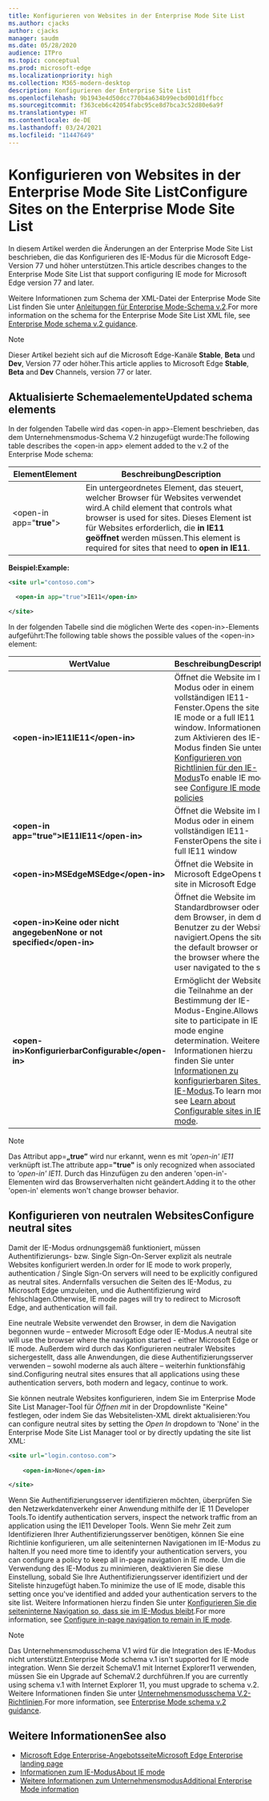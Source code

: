 ```yaml
---
title: Konfigurieren von Websites in der Enterprise Mode Site List
ms.author: cjacks
author: cjacks
manager: saudm
ms.date: 05/28/2020
audience: ITPro
ms.topic: conceptual
ms.prod: microsoft-edge
ms.localizationpriority: high
ms.collection: M365-modern-desktop
description: Konfigurieren der Enterprise Site List
ms.openlocfilehash: 9b1943e4d50dcc770b4a634b99ecbd001d1ffbcc
ms.sourcegitcommit: f363ceb6c42054fabc95ce8d7bca3c52d80e6a9f
ms.translationtype: HT
ms.contentlocale: de-DE
ms.lasthandoff: 03/24/2021
ms.locfileid: "11447649"
---
```

# <a name="configure-sites-on-the-enterprise-mode-site-list"></a><span data-ttu-id="9d2d2-103">Konfigurieren von Websites in der Enterprise Mode Site List</span><span class="sxs-lookup"><span data-stu-id="9d2d2-103">Configure Sites on the Enterprise Mode Site List</span></span>

<span data-ttu-id="9d2d2-104">In diesem Artikel werden die Änderungen an der Enterprise Mode Site List beschrieben, die das Konfigurieren des IE-Modus für die Microsoft Edge-Version 77 und höher unterstützen.</span><span class="sxs-lookup"><span data-stu-id="9d2d2-104">This article describes changes to the Enterprise Mode Site List that support configuring IE mode for Microsoft Edge version 77 and later.</span></span>

<span data-ttu-id="9d2d2-105">Weitere Informationen zum Schema der XML-Datei der Enterprise Mode Site List finden Sie unter [Anleitungen für Enterprise Mode-Schema v.2](/internet-explorer/ie11-deploy-guide/enterprise-mode-schema-version-2-guidance).</span><span class="sxs-lookup"><span data-stu-id="9d2d2-105">For more information on the schema for the Enterprise Mode Site List XML file, see [Enterprise Mode schema v.2 guidance](/internet-explorer/ie11-deploy-guide/enterprise-mode-schema-version-2-guidance).</span></span>

> [!NOTE]
> <span data-ttu-id="9d2d2-106">Dieser Artikel bezieht sich auf die Microsoft Edge-Kanäle **Stable**, **Beta** und **Dev**, Version 77 oder höher.</span><span class="sxs-lookup"><span data-stu-id="9d2d2-106">This article applies to Microsoft Edge **Stable**, **Beta** and **Dev** Channels, version 77 or later.</span></span>

## <a name="updated-schema-elements"></a><span data-ttu-id="9d2d2-107">Aktualisierte Schemaelemente</span><span class="sxs-lookup"><span data-stu-id="9d2d2-107">Updated schema elements</span></span>

<span data-ttu-id="9d2d2-108">In der folgenden Tabelle wird das \<open-in app\>-Element beschrieben, das dem Unternehmensmodus-Schema V.2 hinzugefügt wurde:</span><span class="sxs-lookup"><span data-stu-id="9d2d2-108">The following table describes the \<open-in app\> element added to the v.2 of the Enterprise Mode schema:</span></span>

| **<span data-ttu-id="9d2d2-109">Element</span><span class="sxs-lookup"><span data-stu-id="9d2d2-109">Element</span></span>** | **<span data-ttu-id="9d2d2-110">Beschreibung</span><span class="sxs-lookup"><span data-stu-id="9d2d2-110">Description</span></span>** |
| --- | --- |
| \<open-in app="**true**"\> | <span data-ttu-id="9d2d2-111">Ein untergeordnetes Element, das steuert, welcher Browser für Websites verwendet wird.</span><span class="sxs-lookup"><span data-stu-id="9d2d2-111">A child element that controls what browser is used for sites.</span></span> <span data-ttu-id="9d2d2-112">Dieses Element ist für Websites erforderlich, die **in IE11 geöffnet** werden müssen.</span><span class="sxs-lookup"><span data-stu-id="9d2d2-112">This element is required for sites that need to **open in IE11**.</span></span>|

**<span data-ttu-id="9d2d2-113">Beispiel:</span><span class="sxs-lookup"><span data-stu-id="9d2d2-113">Example:</span></span>**

``` xml
<site url="contoso.com">

  <open-in app="true">IE11</open-in>

</site>
```

<span data-ttu-id="9d2d2-114">In der folgenden Tabelle sind die möglichen Werte des \<open-in\>-Elements aufgeführt:</span><span class="sxs-lookup"><span data-stu-id="9d2d2-114">The following table shows the possible values of the \<open-in\> element:</span></span>

| **<span data-ttu-id="9d2d2-115">Wert</span><span class="sxs-lookup"><span data-stu-id="9d2d2-115">Value</span></span>** | **<span data-ttu-id="9d2d2-116">Beschreibung</span><span class="sxs-lookup"><span data-stu-id="9d2d2-116">Description</span></span>** |
| --- | --- |
| **\<open-in\><span data-ttu-id="9d2d2-117">IE11</span><span class="sxs-lookup"><span data-stu-id="9d2d2-117">IE11</span></span>\</open-in\>** | <span data-ttu-id="9d2d2-118">Öffnet die Website im IE-Modus oder in einem vollständigen IE11-Fenster.</span><span class="sxs-lookup"><span data-stu-id="9d2d2-118">Opens the site in IE mode or a full IE11 window.</span></span> <span data-ttu-id="9d2d2-119">Informationen zum Aktivieren des IE-Modus finden Sie unter [Konfigurieren von Richtlinien für den IE-Modus](./edge-ie-mode-policies.md)</span><span class="sxs-lookup"><span data-stu-id="9d2d2-119">To enable IE mode, see [Configure IE mode policies](./edge-ie-mode-policies.md)</span></span>|
| **\<open-in app="**true**"\><span data-ttu-id="9d2d2-120">IE11</span><span class="sxs-lookup"><span data-stu-id="9d2d2-120">IE11</span></span>\</open-in\>** | <span data-ttu-id="9d2d2-121">Öffnet die Website im IE-Modus oder in einem vollständigen IE11-Fenster</span><span class="sxs-lookup"><span data-stu-id="9d2d2-121">Opens the site in a full IE11 window</span></span> |
| **\<open-in\><span data-ttu-id="9d2d2-122">MSEdge</span><span class="sxs-lookup"><span data-stu-id="9d2d2-122">MSEdge</span></span>\</open-in\>** | <span data-ttu-id="9d2d2-123">Öffnet die Website in Microsoft Edge</span><span class="sxs-lookup"><span data-stu-id="9d2d2-123">Opens the site in Microsoft Edge</span></span> |
| **\<open-in\><span data-ttu-id="9d2d2-124">Keine oder nicht angegeben</span><span class="sxs-lookup"><span data-stu-id="9d2d2-124">None or not specified</span></span>\</open-in\>** | <span data-ttu-id="9d2d2-125">Öffnet die Website im Standardbrowser oder in dem Browser, in dem der Benutzer zu der Website navigiert.</span><span class="sxs-lookup"><span data-stu-id="9d2d2-125">Opens the site in the default browser or in the browser where the user navigated to the site.</span></span> |
|**\<open-in\><span data-ttu-id="9d2d2-126">Konfigurierbar</span><span class="sxs-lookup"><span data-stu-id="9d2d2-126">Configurable</span></span>\</open-in\>** | <span data-ttu-id="9d2d2-127">Ermöglicht der Website die Teilnahme an der Bestimmung der IE-Modus-Engine.</span><span class="sxs-lookup"><span data-stu-id="9d2d2-127">Allows the site to participate in IE mode engine determination.</span></span> <span data-ttu-id="9d2d2-128">Weitere Informationen hierzu finden Sie unter [Informationen zu konfigurierbaren Sites im IE-Modus](edge-learnmore-configurable-sites-ie-mode.md).</span><span class="sxs-lookup"><span data-stu-id="9d2d2-128">To learn more, see [Learn about Configurable sites in IE mode](edge-learnmore-configurable-sites-ie-mode.md).</span></span>  |

>[!NOTE]
> <span data-ttu-id="9d2d2-129">Das Attribut app=**„true”** wird nur erkannt, wenn es mit _'open-in' IE11_ verknüpft ist.</span><span class="sxs-lookup"><span data-stu-id="9d2d2-129">The attribute app=**"true"** is only recognized when associated to _'open-in' IE11_.</span></span> <span data-ttu-id="9d2d2-130">Durch das Hinzufügen zu den anderen 'open-in'-Elementen wird das Browserverhalten nicht geändert.</span><span class="sxs-lookup"><span data-stu-id="9d2d2-130">Adding it to the other 'open-in' elements won't change browser behavior.</span></span>   

## <a name="configure-neutral-sites"></a><span data-ttu-id="9d2d2-131">Konfigurieren von neutralen Websites</span><span class="sxs-lookup"><span data-stu-id="9d2d2-131">Configure neutral sites</span></span>

<span data-ttu-id="9d2d2-132">Damit der IE-Modus ordnungsgemäß funktioniert, müssen Authentifizierungs- bzw. Single Sign-On-Server explizit als neutrale Websites konfiguriert werden.</span><span class="sxs-lookup"><span data-stu-id="9d2d2-132">In order for IE mode to work properly, authentication / Single Sign-On servers will need to be explicitly configured as neutral sites.</span></span> <span data-ttu-id="9d2d2-133">Andernfalls versuchen die Seiten des IE-Modus, zu Microsoft Edge umzuleiten, und die Authentifizierung wird fehlschlagen.</span><span class="sxs-lookup"><span data-stu-id="9d2d2-133">Otherwise, IE mode pages will try to redirect to Microsoft Edge, and authentication will fail.</span></span>

<span data-ttu-id="9d2d2-134">Eine neutrale Website verwendet den Browser, in dem die Navigation begonnen wurde – entweder Microsoft Edge oder IE-Modus.</span><span class="sxs-lookup"><span data-stu-id="9d2d2-134">A neutral site will use the browser where the navigation started - either Microsoft Edge or IE mode.</span></span> <span data-ttu-id="9d2d2-135">Außerdem wird durch das Konfigurieren neutraler Websites sichergestellt, dass alle Anwendungen, die diese Authentifizierungsserver verwenden – sowohl moderne als auch ältere – weiterhin funktionsfähig sind.</span><span class="sxs-lookup"><span data-stu-id="9d2d2-135">Configuring neutral sites ensures that all applications using these authentication servers, both modern and legacy, continue to work.</span></span>

<span data-ttu-id="9d2d2-136">Sie können neutrale Websites konfigurieren, indem Sie im Enterprise Mode Site List Manager-Tool für *Öffnen mit* in der Dropdownliste "Keine" festlegen, oder indem Sie das Websitelisten-XML direkt aktualisieren:</span><span class="sxs-lookup"><span data-stu-id="9d2d2-136">You can configure neutral sites by setting the *Open In* dropdown to 'None' in the Enterprise Mode Site List Manager tool or by directly updating the site list XML:</span></span>

``` xml
<site url="login.contoso.com">
   
    <open-in>None</open-in>

</site>
```

<span data-ttu-id="9d2d2-137">Wenn Sie Authentifizierungsserver identifizieren möchten, überprüfen Sie den Netzwerkdatenverkehr einer Anwendung mithilfe der IE 11 Developer Tools.</span><span class="sxs-lookup"><span data-stu-id="9d2d2-137">To identify authentication servers, inspect the network traffic from an application using the IE11 Developer Tools.</span></span> <span data-ttu-id="9d2d2-138">Wenn Sie mehr Zeit zum Identifizieren Ihrer Authentifizierungsserver benötigen, können Sie eine Richtlinie konfigurieren, um alle seiteninternen Navigationen im IE-Modus zu halten.</span><span class="sxs-lookup"><span data-stu-id="9d2d2-138">If you need more time to identify your authentication servers, you can configure a policy to keep all in-page navigation in IE mode.</span></span> <span data-ttu-id="9d2d2-139">Um die Verwendung des IE-Modus zu minimieren, deaktivieren Sie diese Einstellung, sobald Sie Ihre Authentifizierungsserver identifiziert und der Siteliste hinzugefügt haben.</span><span class="sxs-lookup"><span data-stu-id="9d2d2-139">To minimize the use of IE mode, disable this setting once you've identified and added your authentication servers to the site list.</span></span> <span data-ttu-id="9d2d2-140">Weitere Informationen hierzu finden Sie unter [Konfigurieren Sie die seiteninterne Navigation so, dass sie im IE-Modus bleibt](./microsoft-edge-policies.md#internetexplorerintegrationsiteredirect).</span><span class="sxs-lookup"><span data-stu-id="9d2d2-140">For more information, see [Configure in-page navigation to remain in IE mode](./microsoft-edge-policies.md#internetexplorerintegrationsiteredirect).</span></span>

>[!NOTE]
   ><span data-ttu-id="9d2d2-141">Das Unternehmensmodusschema V.1 wird für die Integration des IE-Modus nicht unterstützt.</span><span class="sxs-lookup"><span data-stu-id="9d2d2-141">Enterprise Mode schema v.1 isn't supported for IE mode integration.</span></span> <span data-ttu-id="9d2d2-142">Wenn Sie derzeit SchemaV.1 mit Internet Explorer11 verwenden, müssen Sie ein Upgrade auf SchemaV.2 durchführen.</span><span class="sxs-lookup"><span data-stu-id="9d2d2-142">If you are currently using schema v.1 with Internet Explorer 11, you must upgrade to schema v.2.</span></span> <span data-ttu-id="9d2d2-143">Weitere Informationen finden Sie unter [Unternehmensmodusschema V.2-Richtlinien](/internet-explorer/ie11-deploy-guide/enterprise-mode-schema-version-2-guidance).</span><span class="sxs-lookup"><span data-stu-id="9d2d2-143">For more information, see [Enterprise Mode schema v.2 guidance](/internet-explorer/ie11-deploy-guide/enterprise-mode-schema-version-2-guidance).</span></span>

## <a name="see-also"></a><span data-ttu-id="9d2d2-144">Weitere Informationen</span><span class="sxs-lookup"><span data-stu-id="9d2d2-144">See also</span></span>

- [<span data-ttu-id="9d2d2-145">Microsoft Edge Enterprise-Angebotsseite</span><span class="sxs-lookup"><span data-stu-id="9d2d2-145">Microsoft Edge Enterprise landing page</span></span>](https://aka.ms/EdgeEnterprise)
- [<span data-ttu-id="9d2d2-146">Informationen zum IE-Modus</span><span class="sxs-lookup"><span data-stu-id="9d2d2-146">About IE mode</span></span>](./edge-ie-mode.md)
- [<span data-ttu-id="9d2d2-147">Weitere Informationen zum Unternehmensmodus</span><span class="sxs-lookup"><span data-stu-id="9d2d2-147">Additional Enterprise Mode information</span></span>](/internet-explorer/ie11-deploy-guide/enterprise-mode-overview-for-ie11)